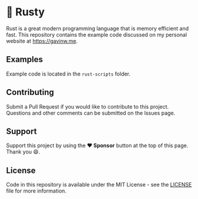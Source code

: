 # :crab: Rusty

Rust is a great modern programming language that is memory efficient and fast. This repository contains the example code discussed on my personal website at https://gavinw.me.

## Examples

Example code is located in the `rust-scripts` folder.

## Contributing

Submit a Pull Request if you would like to contribute to this project. Questions and other comments can be submitted on the Issues page.

## Support

Support this project by using the **:heart: Sponsor** button at the top of this page. Thank you :smile:.

## License

Code in this repository is available under the MIT License - see the [LICENSE](LICENSE.md) file for more information.
